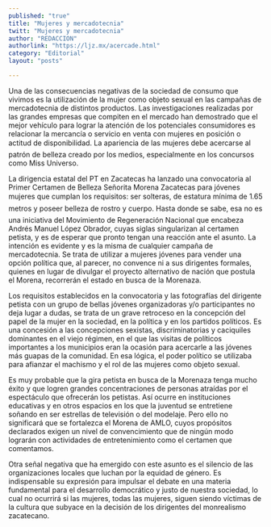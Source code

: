 ```yaml
---
published: "true"
title: "Mujeres y mercadotecnia"
twitt: "Mujeres y mercadotecnia"
author: "REDACCION"
authorlink: "https://ljz.mx/acercade.html"
category: "Editorial"
layout: "posts"

---
```



  Una de las consecuencias negativas de la sociedad de consumo que vivimos es la utilización de la mujer como objeto sexual en las campañas de mercadotecnia de distintos productos. Las investigaciones realizadas por las grandes empresas que compiten en el mercado han demostrado que el mejor vehículo para lograr la atención de los potenciales consumidores es relacionar la mercancía o servicio en venta con mujeres en posición o actitud de disponibilidad. La apariencia de las mujeres debe acercarse al patrón de belleza creado por los medios, especialmente en los concursos como Miss Universo.



  La dirigencia estatal del PT en Zacatecas ha lanzado una convocatoria al Primer Certamen de Belleza Señorita Morena Zacatecas para jóvenes mujeres que cumplan los requisitos: ser solteras, de estatura mínima de 1.65 metros y poseer belleza de rostro y cuerpo. Hasta donde se sabe, esa no es una iniciativa del Movimiento de Regeneración Nacional que encabeza Andrés Manuel López Obrador, cuyas siglas singularizan al certamen petista, y es de esperar que pronto tengan una reacción ante el asunto. La intención es evidente y es la misma de cualquier campaña de mercadotecnia. Se trata de utilizar a mujeres jóvenes para vender una opción política que, al parecer, no convence ni a sus dirigentes formales, quienes en lugar de divulgar el proyecto alternativo de nación que postula el Morena, recorrerán el estado en busca de la Morenaza.



  Los requisitos establecidos en la convocatoria y las fotografías del dirigente petista con un grupo de bellas jóvenes organizadoras y/o participantes no deja lugar a dudas, se trata de un grave retroceso en la concepción del papel de la mujer en la sociedad, en la política y en los partidos políticos. Es una concesión a las concepciones sexistas, discriminatorias y caciquiles dominantes en el viejo régimen, en el que las visitas de políticos importantes a los municipios eran la ocasión para acercarle a las jóvenes más guapas de la comunidad. En esa lógica, el poder político se utilizaba para afianzar el machismo y el rol de las mujeres como objeto sexual.



  Es muy probable que la gira petista en busca de la Morenaza tenga mucho éxito y que logren grandes concentraciones de personas atraídas por el espectáculo que ofrecerán los petistas. Así ocurre en instituciones educativas y en otros espacios en los que la juventud se entretiene soñando en ser estrellas de televisión o del modelaje. Pero ello no significará que se fortalezca el Morena de AMLO, cuyos propósitos declarados exigen un nivel de convencimiento que de ningún modo lograrán con actividades de entretenimiento como el certamen que comentamos.



  Otra señal negativa que ha emergido con este asunto es el silencio de las organizaciones locales que luchan por la equidad de género. Es indispensable su expresión para impulsar el debate en una materia fundamental para el desarrollo democrático y justo de nuestra sociedad, lo cual no ocurrirá si las mujeres, todas las mujeres, siguen siendo víctimas de la cultura que subyace en la decisión de los dirigentes del monrealismo zacatecano.

